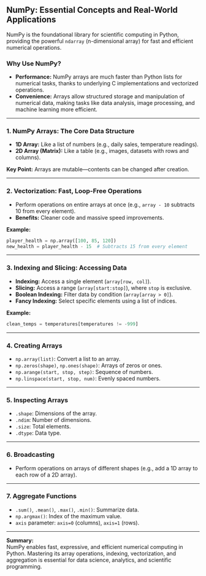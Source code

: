 ## NumPy: Essential Concepts and Real-World Applications

NumPy is the foundational library for scientific computing in Python, providing the powerful `ndarray` (n-dimensional array) for fast and efficient numerical operations.

### Why Use NumPy?

- **Performance:** NumPy arrays are much faster than Python lists for numerical tasks, thanks to underlying C implementations and vectorized operations.
- **Convenience:** Arrays allow structured storage and manipulation of numerical data, making tasks like data analysis, image processing, and machine learning more efficient.

---

### 1. NumPy Arrays: The Core Data Structure

- **1D Array:** Like a list of numbers (e.g., daily sales, temperature readings).
- **2D Array (Matrix):** Like a table (e.g., images, datasets with rows and columns).

**Key Point:** Arrays are mutable—contents can be changed after creation.

---

### 2. Vectorization: Fast, Loop-Free Operations

- Perform operations on entire arrays at once (e.g., `array - 10` subtracts 10 from every element).
- **Benefits:** Cleaner code and massive speed improvements.

**Example:**
```python
player_health = np.array([100, 85, 120])
new_health = player_health - 15  # Subtracts 15 from every element
```

---

### 3. Indexing and Slicing: Accessing Data

- **Indexing:** Access a single element (`array[row, col]`).
- **Slicing:** Access a range (`array[start:stop]`), where `stop` is exclusive.
- **Boolean Indexing:** Filter data by condition (`array[array > 0]`).
- **Fancy Indexing:** Select specific elements using a list of indices.

**Example:**
```python
clean_temps = temperatures[temperatures != -999]
```

---

### 4. Creating Arrays

- `np.array(list)`: Convert a list to an array.
- `np.zeros(shape)`, `np.ones(shape)`: Arrays of zeros or ones.
- `np.arange(start, stop, step)`: Sequence of numbers.
- `np.linspace(start, stop, num)`: Evenly spaced numbers.

---

### 5. Inspecting Arrays

- `.shape`: Dimensions of the array.
- `.ndim`: Number of dimensions.
- `.size`: Total elements.
- `.dtype`: Data type.

---

### 6. Broadcasting

- Perform operations on arrays of different shapes (e.g., add a 1D array to each row of a 2D array).

---

### 7. Aggregate Functions

- `.sum()`, `.mean()`, `.max()`, `.min()`: Summarize data.
- `np.argmax()`: Index of the maximum value.
- `axis` parameter: `axis=0` (columns), `axis=1` (rows).

---

**Summary:**  
NumPy enables fast, expressive, and efficient numerical computing in Python. Mastering its array operations, indexing, vectorization, and aggregation is essential for data science, analytics, and scientific programming.
